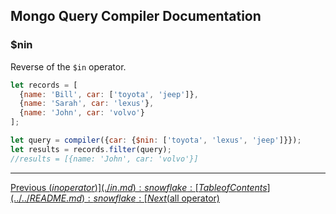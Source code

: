 ## Mongo Query Compiler Documentation

### $nin

Reverse of the `$in` operator.

```javascript
let records = [
  {name: 'Bill', car: ['toyota', 'jeep']},
  {name: 'Sarah', car: 'lexus'},
  {name: 'John', car: 'volvo'}
];

let query = compiler({car: {$nin: ['toyota', 'lexus', 'jeep']}});
let results = records.filter(query);
//results = [{name: 'John', car: 'volvo'}]
```

---

[Previous ($in operator)](./in.md) :snowflake: 
[Table of Contents](../../README.md) :snowflake: 
[Next ($all operator)](../array/all.md)
